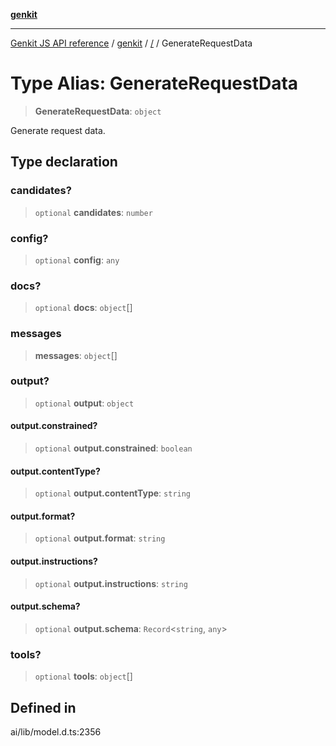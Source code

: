 [**genkit**](../README.md)

***

[Genkit JS API reference](../../README.md) / [genkit](../README.md) / [/](../README.md) / GenerateRequestData

# Type Alias: GenerateRequestData

> **GenerateRequestData**: `object`

Generate request data.

## Type declaration

### candidates?

> `optional` **candidates**: `number`

### config?

> `optional` **config**: `any`

### docs?

> `optional` **docs**: `object`[]

### messages

> **messages**: `object`[]

### output?

> `optional` **output**: `object`

#### output.constrained?

> `optional` **output.constrained**: `boolean`

#### output.contentType?

> `optional` **output.contentType**: `string`

#### output.format?

> `optional` **output.format**: `string`

#### output.instructions?

> `optional` **output.instructions**: `string`

#### output.schema?

> `optional` **output.schema**: `Record`\<`string`, `any`\>

### tools?

> `optional` **tools**: `object`[]

## Defined in

ai/lib/model.d.ts:2356
